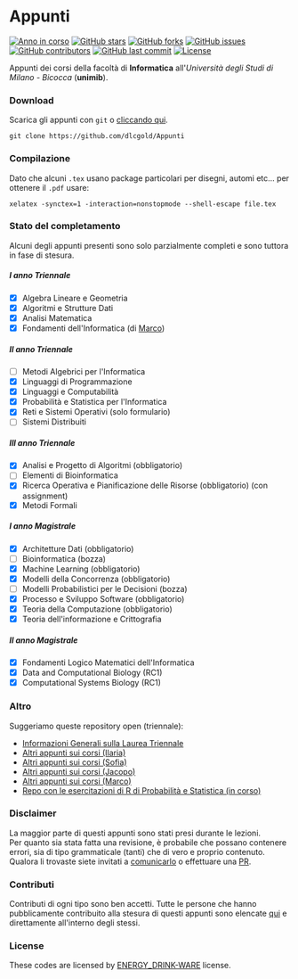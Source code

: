 # Appunti

[![Anno in corso](https://img.shields.io/badge/anno%20in%20corso-3%C2%B0-lightgrey.svg)](https://github.com/dlcgold/Appunti)
[![GitHub stars](https://img.shields.io/github/stars/dlcgold/Appunti.svg)](https://github.com/dlcgold/Appunti/stargazers)
[![GitHub forks](https://img.shields.io/github/forks/dlcgold/Appunti.svg)](https://github.com/dlcgold/Appunti/network)
[![GitHub issues](https://img.shields.io/github/issues/dlcgold/Appunti.svg)](https://github.com/dlcgold/Appunti/issues)
[![GitHub contributors](https://img.shields.io/github/contributors/dlcgold/Appunti.svg)](https://github.com/dlcgold/Appunti/graphs/contributors)
[![GitHub last commit](https://img.shields.io/github/last-commit/dlcgold/Appunti.svg)](https://github.com/dlcgold/Appunti/commits)
[![License](https://img.shields.io/badge/license-energy%20drink-yellow.svg)](https://github.com/dlcgold/energy_drink-license)

Appunti dei corsi della facoltà di **Informatica** all'_Università degli Studi di Milano - Bicocca_ (**unimib**).

### Download

Scarica gli appunti con `git` o [cliccando qui](https://github.com/dlcgold/Appunti/archive/master.zip).

```shell
git clone https://github.com/dlcgold/Appunti
```

### Compilazione

Dato che alcuni `.tex` usano package particolari per disegni, automi etc... per ottenere il `.pdf` usare:

```shell
xelatex -synctex=1 -interaction=nonstopmode --shell-escape file.tex
```

### Stato del completamento

Alcuni degli appunti presenti sono solo parzialmente completi e sono tuttora in fase di stesura.

##### I anno Triennale

- [x] Algebra Lineare e Geometria
- [x] Algoritmi e Strutture Dati
- [x] Analisi Matematica
- [x] Fondamenti dell'Informatica (di [Marco](https://github.com/bigboss98/))

##### II anno Triennale

- [ ] Metodi Algebrici per l'Informatica
- [x] Linguaggi di Programmazione
- [x] Linguaggi e Computabilità
- [x] Probabilità e Statistica per l'Informatica 
- [x] Reti e Sistemi Operativi (solo formulario)
- [ ] Sistemi Distribuiti

##### III anno Triennale

- [x] Analisi e Progetto di Algoritmi (obbligatorio)
- [ ] Elementi di Bioinformatica
- [x] Ricerca Operativa e Pianificazione delle Risorse (obbligatorio) (con assignment)
- [x] Metodi Formali

##### I anno Magistrale

- [x] Architetture Dati (obbligatorio)
- [ ] Bioinformatica (bozza)
- [x] Machine Learning (obbligatorio)
- [x] Modelli della Concorrenza (obbligatorio)
- [ ] Modelli Probabilistici per le Decisioni (bozza)
- [x] Processo e Sviluppo Software (obbligatorio)
- [x] Teoria della Computazione (obbligatorio)
- [x] Teoria dell'informazione e Crittografia

##### II anno Magistrale

- [x] Fondamenti Logico Matematici dell'Informatica
- [x] Data and Computational Biology (RC1)
- [x] Computational Systems Biology (RC1)

### Altro

Suggeriamo queste repository open (triennale):

- [Informazioni Generali sulla Laurea Triennale](https://github.com/dlcgold/LaureaTriennale-Bicocca) 
- [Altri appunti sui corsi (Ilaria)](https://github.com/IlariaB/class-notes)
- [Altri appunti sui corsi (Sofia)](https://github.com/amarusofia/Appunti-universitari)
- [Altri appunti sui corsi (Jacopo)](https://github.com/JacopoDeAngelis/Appunti-universitari)
- [Altri appunti sui corsi (Marco)](https://github.com/bigboss98/appunti)
- [Repo con le esercitazioni di R di Probabilità e Statistica (in corso)](https://github.com/dlcgold/Lab-R)

### Disclaimer

La maggior parte di questi appunti sono stati presi durante le lezioni.  
Per quanto sia stata fatta una revisione, è probabile che possano contenere errori, sia di tipo grammaticale (tanti) che di vero e proprio contenuto.  
Qualora li trovaste siete invitati a [comunicarlo](https://github.com/dlcgold/Appunti/issues/new) o effettuare una [PR](https://github.com/dlcgold/Appunti/pulls).

### Contributi

Contributi di ogni tipo sono ben accetti. 
Tutte le persone che hanno pubblicamente contribuito alla stesura di questi appunti sono elencate [qui](https://github.com/dlcgold/Appunti/graphs/contributors) e direttamente all'interno degli stessi.

### License

These codes are licensed by [ENERGY_DRINK-WARE](https://github.com/dlcgold/energy_drink-license) license.
